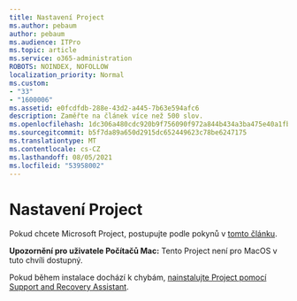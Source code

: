 ```yaml
---
title: Nastavení Project
ms.author: pebaum
author: pebaum
ms.audience: ITPro
ms.topic: article
ms.service: o365-administration
ROBOTS: NOINDEX, NOFOLLOW
localization_priority: Normal
ms.custom:
- "33"
- "1600006"
ms.assetid: e0fcdfdb-288e-43d2-a445-7b63e594afc6
description: Zaměřte na článek více než 500 slov.
ms.openlocfilehash: 1dc306a480cdc920b9f756090f972a844b434a3ba475e40a1fbb08c89f625c51
ms.sourcegitcommit: b5f7da89a650d2915dc652449623c78be6247175
ms.translationtype: MT
ms.contentlocale: cs-CZ
ms.lasthandoff: 08/05/2021
ms.locfileid: "53958002"
---
```

# <a name="setting-up-project"></a>Nastavení Project

 Pokud chcete Microsoft Project, postupujte podle pokynů v [tomto článku](https://support.office.com/article/7059249b-d9fe-4d61-ab96-5c5bf435f281.aspx).

**Upozornění pro uživatele Počítačů Mac:** Tento Project není pro MacOS v tuto chvíli dostupný. 
  
Pokud během instalace dochází k chybám, [nainstalujte Project pomocí Support and Recovery Assistant](https://aka.ms/SaRA-ProjectSetupScenario).
